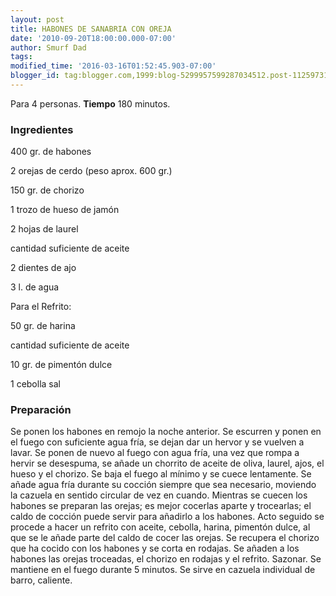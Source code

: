 ```yaml
---
layout: post
title: HABONES DE SANABRIA CON OREJA
date: '2010-09-20T18:00:00.000-07:00'
author: Smurf Dad
tags: 
modified_time: '2016-03-16T01:52:45.903-07:00'
blogger_id: tag:blogger.com,1999:blog-5299957599287034512.post-1125973138627914868
---
```


Para 4 personas.
<b>Tiempo</b> 180 minutos.

<h3>Ingredientes</h3>

400 gr. de habones

2 orejas de cerdo (peso aprox. 600 gr.)

150 gr. de chorizo

1 trozo de hueso de jamón

2 hojas de laurel

cantidad suficiente de aceite

2 dientes de ajo

3 l. de agua

Para el Refrito:

50 gr. de harina

cantidad suficiente de aceite

10 gr. de pimentón dulce

1 cebolla sal

<h3>Preparación</h3>

Se ponen los habones en remojo la noche anterior. Se escurren y ponen en el fuego con suficiente agua fría, se dejan dar un hervor y se vuelven a lavar. Se ponen de nuevo al fuego con agua fría, una vez que rompa a hervir se desespuma, se añade un chorrito de aceite de oliva, laurel, ajos, el hueso y el chorizo. Se baja el fuego al mínimo y se cuece lentamente. Se añade agua fría durante su cocción siempre que sea necesario, moviendo la cazuela en sentido circular de vez en cuando. Mientras se cuecen los habones se preparan las orejas; es mejor cocerlas aparte y trocearlas; el caldo de cocción puede servir para añadirlo a los habones. Acto seguido se procede a hacer un refrito con aceite, cebolla, harina, pimentón dulce, al que se le añade parte del caldo de cocer las orejas. Se recupera el chorizo que ha cocido con los habones y se corta en rodajas. Se añaden a los habones las orejas troceadas, el chorizo en rodajas y el refrito. Sazonar. Se mantiene en el fuego durante 5 minutos. Se sirve en cazuela individual de barro, caliente.

